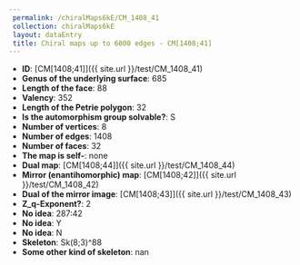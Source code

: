 ```yaml
--- 
 permalink: /chiralMaps6kE/CM_1408_41 
 collection: chiralMaps6kE
 layout: dataEntry
 title: Chiral maps up to 6000 edges - CM[1408;41]
---
```


- **ID**: [CM[1408;41]]({{ site.url }}/test/CM_1408_41)
- **Genus of the underlying surface**: 685
- **Length of the face**: 88
- **Valency**: 352
- **Length of the Petrie polygon**: 32
- **Is the automorphism group solvable?**: S
- **Number of vertices**: 8
- **Number of edges**: 1408
- **Number of faces**: 32
- **The map is self-**: none
- **Dual map**: [CM[1408;44]]({{ site.url }}/test/CM_1408_44)
- **Mirror (enantihomorphic) map**: [CM[1408;42]]({{ site.url }}/test/CM_1408_42)
- **Dual of the mirror image**: [CM[1408;43]]({{ site.url }}/test/CM_1408_43)
- **Z_q-Exponent?**: 2
- **No idea**:  287:42
- **No idea**: Y
- **No idea**: N
- **Skeleton**: Sk(8;3)^88
- **Some other kind of skeleton**: nan

